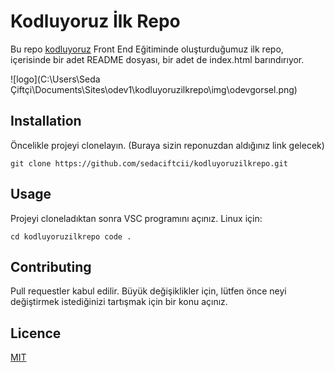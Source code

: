 # Kodluyoruz İlk Repo

Bu repo [kodluyoruz](https://www.google.com) Front End Eğitiminde oluşturduğumuz ilk repo, içerisinde bir adet README dosyası, bir adet de index.html barındırıyor.

![logo](C:\Users\Seda Çiftçi\Documents\Sites\odev1\kodluyoruzilkrepo\img\odevgorsel.png)

## Installation
Öncelikle projeyi clonelayın. (Buraya sizin reponuzdan aldığınız link gelecek)

``
git clone https://github.com/sedaciftcii/kodluyoruzilkrepo.git 
``
## Usage

Projeyi cloneladıktan sonra VSC programını açınız.
Linux için:

``
cd kodluyoruzilkrepo
code .
``
## Contributing

Pull requestler kabul edilir. Büyük değişiklikler için, lütfen önce neyi değiştirmek istediğinizi tartışmak için bir konu açınız.

## Licence

[MIT](https://google.com)